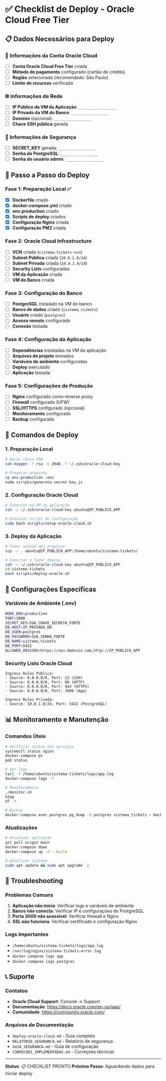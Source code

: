 # ✅ Checklist de Deploy - Oracle Cloud Free Tier

## 📋 Dados Necessários para Deploy

### 🔑 Informações da Conta Oracle Cloud
- [ ] **Conta Oracle Cloud Free Tier** criada
- [ ] **Método de pagamento** configurado (cartão de crédito)
- [ ] **Região** selecionada (recomendado: São Paulo)
- [ ] **Limite de recursos** verificado

### 🌐 Informações de Rede
- [ ] **IP Público da VM da Aplicação**: `_________________`
- [ ] **IP Privado da VM do Banco**: `_________________`
- [ ] **Domínio** (opcional): `_________________`
- [ ] **Chave SSH pública** gerada

### 🔐 Informações de Segurança
- [ ] **SECRET_KEY** gerada: `_________________`
- [ ] **Senha do PostgreSQL**: `_________________`
- [ ] **Senha do usuário admin**: `_________________`

## 🚀 Passo a Passo do Deploy

### Fase 1: Preparação Local ✅
- [x] **Dockerfile** criado
- [x] **docker-compose.yml** criado
- [x] **env.production** criado
- [x] **Scripts de deploy** criados
- [x] **Configuração Nginx** criada
- [x] **Configuração PM2** criada

### Fase 2: Oracle Cloud Infrastructure
- [ ] **VCN** criada (`sistema-tickets-vcn`)
- [ ] **Subnet Pública** criada (`10.0.1.0/24`)
- [ ] **Subnet Privada** criada (`10.0.2.0/24`)
- [ ] **Security Lists** configuradas
- [ ] **VM da Aplicação** criada
- [ ] **VM do Banco** criada

### Fase 3: Configuração do Banco
- [ ] **PostgreSQL** instalado na VM do banco
- [ ] **Banco de dados** criado (`sistema_tickets`)
- [ ] **Usuário** criado (`postgres`)
- [ ] **Acesso remoto** configurado
- [ ] **Conexão** testada

### Fase 4: Configuração da Aplicação
- [ ] **Dependências** instaladas na VM da aplicação
- [ ] **Arquivos do projeto** enviados
- [ ] **Variáveis de ambiente** configuradas
- [ ] **Deploy** executado
- [ ] **Aplicação** testada

### Fase 5: Configurações de Produção
- [ ] **Nginx** configurado como reverse proxy
- [ ] **Firewall** configurado (UFW)
- [ ] **SSL/HTTPS** configurado (opcional)
- [ ] **Monitoramento** configurado
- [ ] **Backup** configurado

## 📝 Comandos de Deploy

### 1. Preparação Local
```bash
# Gerar chave SSH
ssh-keygen -t rsa -b 2048 -f ~/.ssh/oracle-cloud-key

# Preparar arquivos
cp env.production .env
node scripts/generate-secret-key.js
```

### 2. Configuração Oracle Cloud
```bash
# Conectar na VM da aplicação
ssh -i ~/.ssh/oracle-cloud-key ubuntu@IP_PUBLICO_APP

# Executar script de configuração
sudo bash scripts/setup-oracle-cloud.sh
```

### 3. Deploy da Aplicação
```bash
# Fazer upload dos arquivos
scp -r . ubuntu@IP_PUBLICO_APP:/home/ubuntu/sistema-tickets/

# Conectar e fazer deploy
ssh -i ~/.ssh/oracle-cloud-key ubuntu@IP_PUBLICO_APP
cd sistema-tickets
bash scripts/deploy-oracle.sh
```

## 🔧 Configurações Específicas

### Variáveis de Ambiente (.env)
```bash
NODE_ENV=production
PORT=3000
SECRET_KEY=SUA_CHAVE_SECRETA_FORTE
DB_HOST=IP_PRIVADO_DB
DB_USER=postgres
DB_PASSWORD=SUA_SENHA_FORTE
DB_NAME=sistema_tickets
DB_PORT=5432
ALLOWED_ORIGINS=https://seu-dominio.com,http://IP_PUBLICO_APP
```

### Security Lists Oracle Cloud
```
Ingress Rules Pública:
- Source: 0.0.0.0/0, Port: 22 (SSH)
- Source: 0.0.0.0/0, Port: 80 (HTTP)
- Source: 0.0.0.0/0, Port: 443 (HTTPS)
- Source: 0.0.0.0/0, Port: 3000 (App)

Ingress Rules Privada:
- Source: 10.0.1.0/24, Port: 5432 (PostgreSQL)
```

## 📊 Monitoramento e Manutenção

### Comandos Úteis
```bash
# Verificar status dos serviços
systemctl status nginx
docker-compose ps
pm2 status

# Ver logs
tail -f /home/ubuntu/sistema-tickets/logs/app.log
docker-compose logs -f

# Monitoramento
./monitor.sh
htop
df -h

# Backup
docker-compose exec postgres pg_dump -U postgres sistema_tickets > backup.sql
```

### Atualizações
```bash
# Atualizar aplicação
git pull origin main
docker-compose down
docker-compose up -d --build

# Atualizar sistema
sudo apt update && sudo apt upgrade -y
```

## 🚨 Troubleshooting

### Problemas Comuns
1. **Aplicação não inicia**: Verificar logs e variáveis de ambiente
2. **Banco não conecta**: Verificar IP e configurações do PostgreSQL
3. **Porta 3000 não acessível**: Verificar firewall e Nginx
4. **SSL não funciona**: Verificar certificado e configuração Nginx

### Logs Importantes
- `/home/ubuntu/sistema-tickets/logs/app.log`
- `/var/log/nginx/sistema-tickets-error.log`
- `docker-compose logs app`
- `docker-compose logs postgres`

## 📞 Suporte

### Contatos
- **Oracle Cloud Support**: Console → Support
- **Documentação**: https://docs.oracle.com/en-us/iaas/
- **Comunidade**: https://community.oracle.com/

### Arquivos de Documentação
- `deploy-oracle-cloud.md` - Guia completo
- `RELATORIO_SEGURANCA.md` - Relatório de segurança
- `GUIA_SEGURANCA.md` - Guia de configuração
- `CORRECOES_IMPLEMENTADAS.md` - Correções técnicas

---

**Status**: 📋 CHECKLIST PRONTO
**Próximo Passo**: Aguardando dados para iniciar deploy
